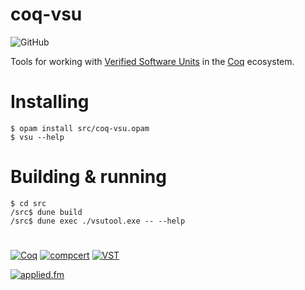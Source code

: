 # coq-vsu

![GitHub](https://img.shields.io/github/license/appliedfm/coq-vsu)

Tools for working with [Verified Software Units](https://softwarefoundations.cis.upenn.edu/vc-current/VSU_intro.html) in the [Coq](https://coq.inria.fr/) ecosystem.

# Installing

```console
$ opam install src/coq-vsu.opam
$ vsu --help
```

# Building & running

```console
$ cd src
/src$ dune build
/src$ dune exec ./vsutool.exe -- --help
```

#

[![Coq](https://img.shields.io/badge/-Coq-royalblue)](https://github.com/coq/coq)
[![compcert](https://img.shields.io/badge/-compcert-orangered)](https://compcert.org/)
[![VST](https://img.shields.io/badge/-VST-navy)](https://vst.cs.princeton.edu/)

[![applied.fm](https://img.shields.io/badge/-applied.fm-orchid)](https://applied.fm)
